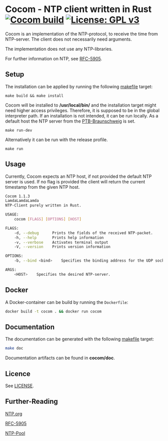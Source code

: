 # Cocom - NTP client written in Rust [![Cocom build](https://github.com/LamdaLamdaLamda/cocom/actions/workflows/build.yml/badge.svg)](https://github.com/LamdaLamdaLamda/cocom/actions/workflows/build.yml) [![License: GPL v3](https://img.shields.io/badge/License-GPL%20v3-blue.svg)](http://www.gnu.org/licenses/gpl-3.0)


Cocom is an implementation of the NTP-protocol, to receive 
the time from NTP-server. The client does not necessarily need arguments.

The implementation does not use any NTP-libraries.

For further information on NTP, see [RFC-5905](https://tools.ietf.org/html/rfc5905#section-7).

## Setup
The installation can be applied by running the following [makefile](makefile) target:

```
make build && make install 
```

Cocom will be installed to **/usr/local/bin/** and the installation target might need higher access privileges. Therefore, it is supposed to be in the global interpreter path. 
If an installation is not intended, it can be run locally. As a default host the NTP
server from the [PTB-Braunschweig](https://www.ptb.de) is set.

```
make run-dev
```

Alternatively it can be run with the release profile.

```
make run
```

## Usage

Currently, Cocom expects an NTP host, if not provided the default NTP server is used. If no flag is provided the client will
 return the current timestamp from the given NTP host.

```sh
Cocom 1.1.3
LamdaLamdaLamda
NTP-Client purely written in Rust.

USAGE:
    cocom [FLAGS] [OPTIONS] [HOST]

FLAGS:
    -d, --debug      Prints the fields of the received NTP-packet.
    -h, --help       Prints help information
    -v, --verbose    Activates terminal output
    -V, --version    Prints version information

OPTIONS:
    -b, --bind <bind>    Specifies the binding address for the UDP socket. The following format is required; [IP]:[PORT]

ARGS:
    <HOST>    Specifies the desired NTP-server.
```
## Docker

A Docker-container can be build by running the `Dockerfile`:

```sh
docker build -t cocom . && docker run cocom 
```

## Documentation

The documentation can be generated with the following [makefile](makefile) target:

```sh
make doc
```

Documentation artifacts can be found in **cocom/doc**.

## Licence

See [LICENSE](LICENSE).

## Further-Reading

[NTP.org](http://www.ntp.org/) 

[RFC-5905](https://tools.ietf.org/html/rfc5905#section-7)

[NTP-Pool](https://www.ntppool.org/en/)